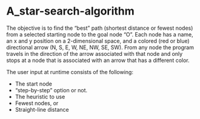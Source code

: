 # A_star-search-algorithm

The objective is to find the “best” path (shortest distance or fewest nodes) from a selected starting node to the goal node “O”. Each node has a name, an x and y position on a 2-dimensional space, and a colored (red or blue) directional arrow (N, S, E, W, NE, NW, SE, SW). From any node the program travels in the direction of the arrow associated with that node and only stops at a node that is associated with an arrow that has a different color.

The user input at runtime consists of the following:
*	The start node 
*	“step-by-step” option or not.
*	The heuristic to use
  *	Fewest nodes, or
  *	Straight-line distance

